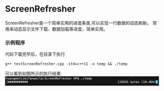 # ScreenRefresher

ScreenRefresher是一个简单实用的进度条类,可以实现一行数据的动态刷新。
常用来动态显示文件下载、数据加载等进度，简单实用。

### 示例程序
代码下载完毕后，在目录下执行
```
g++ testScreenRefresher.cpp -std=c++11 -o temp && ./temp
```

可以看到如图所示的执行结果:
![例子](https://github.com/Ventery/ScreenRefresher/blob/master/sample.png)
